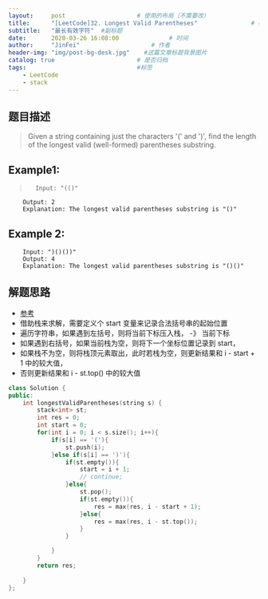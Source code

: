 ```yaml
---
layout:     post                    # 使用的布局（不需要改） 
title:      "[LeetCode]32. Longest Valid Parentheses"               # 标题  
subtitle:   "最长有效字符"  #副标题 
date:       2020-03-26 16:08:00              # 时间 
author:     "JinFei"                    # 作者 
header-img: "img/post-bg-desk.jpg"    #这篇文章标题背景图片 
catalog: true                       # 是否归档 
tags:                               #标签     
    - LeetCode 
    - stack
---
```



## 题目描述
>   Given a string containing just the characters '(' and ')', find the length of the longest valid (well-formed) parentheses substring.

## Example1:
 
>       Input: "(()"
        Output: 2
        Explanation: The longest valid parentheses substring is "()"


## Example 2:
        Input: ")()())"
        Output: 4
        Explanation: The longest valid parentheses substring is "()()"


## 解题思路

- [参考](https://www.cnblogs.com/grandyang/p/4424731.html)
- 借助栈来求解，需要定义个 start 变量来记录合法括号串的起始位置
- 遍历字符串，如果遇到左括号，则将当前下标压入栈， -》 当前下标
- 如果遇到右括号，如果当前栈为空，则将下一个坐标位置记录到 start，
- 如果栈不为空，则将栈顶元素取出，此时若栈为空，则更新结果和 i - start + 1 中的较大值，
- 否则更新结果和 i - st.top() 中的较大值


```C++
class Solution {
public:
    int longestValidParentheses(string s) {
        stack<int> st;
        int res = 0;
        int start = 0;
        for(int i = 0; i < s.size(); i++){
            if(s[i] == '('){
                st.push(i);
            }else if(s[i] == ')'){
                if(st.empty()){
                    start = i + 1;
                    // continue;
                }else{
                    st.pop();
                    if(st.empty()){
                        res = max(res, i - start + 1);
                    }else{
                        res = max(res, i - st.top());
                    }
                }

            }
        }
        return res;
        
    }
};
```

